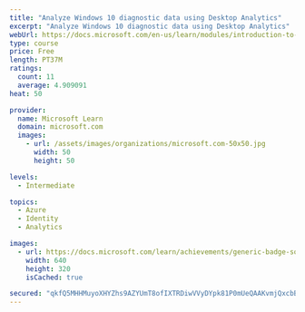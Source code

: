 ```yaml
---
title: "Analyze Windows 10 diagnostic data using Desktop Analytics"
excerpt: "Analyze Windows 10 diagnostic data using Desktop Analytics"
webUrl: https://docs.microsoft.com/en-us/learn/modules/introduction-to-desktop-analytics/
type: course
price: Free
length: PT37M
ratings:
  count: 11
  average: 4.909091
heat: 50

provider:
  name: Microsoft Learn
  domain: microsoft.com
  images:
    - url: /assets/images/organizations/microsoft.com-50x50.jpg
      width: 50
      height: 50

levels:
  - Intermediate

topics:
  - Azure
  - Identity
  - Analytics

images:
  - url: https://docs.microsoft.com/learn/achievements/generic-badge-social.png
    width: 640
    height: 320
    isCached: true

secured: "qkfQ5MHHMuyoXHYZhs9AZYUmT8ofIXTRDiwVVyDYpk81P0mUeQAAKvmjQxcbB17J+VdAAYK4sNLfMO6c5eBwsVwqPjWoFcfl6X1UmvMmnXhTYhf5O0l02HymnSwq3rBa2HmSy+1z8bfYvx1Wrd11uiD8j223sc3LDTFAM96R2XPjgyftiWY+yAGo3i6d/hOj7cUjKcO876Qtakg51LtuyD3A+SdLA0fqumOKtFTXEHX6WtIM/rH4pArjwehWDf9h8184W55hNyhy8KUjCscsUQ1rB9RXgExR5PTrXPDb6+RveLWbdy/XAhd9RBjs/dp/YaFfC3TVB3F3BhP+7L6mMAlIwLvbafU9dhM/IaWGVfAaQkhU7+Y0+AGL6f0twk0r3c0xgI5VPIibQ/xjkZNa20KxBajPIWELclWOBeBJryI=;H6CE8wo7Sptcr2vxLBvrnA=="
---
```


